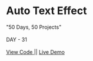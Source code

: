 # Auto Text Effect
"50 Days, 50 Projects"
<br>
<br>
DAY - 31
<br> 
<br>
<a href="https://github.com/pushpakumari5117/autoTextEffect"> View Code </a>
||
<a href="https://pushpakumari5117.github.io/autoTextEffect/"> Live Demo </a>
